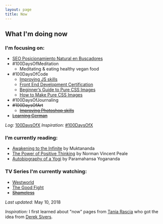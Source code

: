 ```yaml
---
layout: page
title: Now
---
```


## What I'm doing now

### I'm focusing on:
- [SEO Posicionamiento Natural en Buscadores](https://miriadax.net/web/seo-posicionamiento-natural-en-buscadores-3-edicion)
- #100DaysOfMeditation
  - Meditating & eating healthy vegan food
- #100DaysOfCode
  - [Improving JS skills](http://www.video2brain.com/es/formadores/sergio-brito)
  - [Front End Development Certification](https://www.freecodecamp.org) 
  - [Beginner’s Guide to Pure CSS Images](https://codepen.io/mikemang/post/a-beginner-s-guide-to-pure-css-images)
  - [How to Make Pure CSS Images](https://coding-artist.teachable.com/p/how-to-make-pure-css-images)
- #100DaysOfJournaling
- ~~#100DaysOfArt~~
  - ~~[Improving Photoshop skills](http://www.youtube.com/watch?v=sF_jSrBhdlg)~~
- ~~[Learning German](http://www.languagetransfer.org/complete-german)~~

*Log:* [100DaysOfX](https://gilfinart.com/blog/log.html)
*Inspiration:* [#100DaysOfX](http://100daysofx.com/)

### I’m currently reading:

- [Awakening to the Infinite](http://www.goodreads.com/book/show/24924559-awakening-to-the-infinite) by Muktananda
- [The Power of Positive Thinking](http://www.goodreads.com/book/show/1134122.The_Power_of_Positive_Thinking) by Norman Vincent Peale
- [Autobiography of a Yogi](http://www.goodreads.com/book/show/639864.Autobiography_of_a_Yogi) by Paramahansa Yogananda

### TV Series I'm currently watching:

- [Westworld](http://www.hbo.com/westworld)
- [The Good Fight](http://www.cbs.com/shows/the-good-fight/)
- ~~[Shameless](http://www.sho.com/shameless)~~

*Last updated:* May 10, 2018

*Inspiration:* I first learned about "now" pages from [Tania Rascia](https://taniarascia.com) who got the idea from [Derek Sivers](https://sivers.org/).
